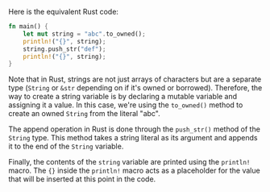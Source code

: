 Here is the equivalent Rust code:

```rust
fn main() {
    let mut string = "abc".to_owned();
    println!("{}", string);
    string.push_str("def");
    println!("{}", string);
}
```

Note that in Rust, strings are not just arrays of characters but are a separate type (`String` or `&str` depending on if it's owned or borrowed). Therefore, the way to create a string variable is by declaring a mutable variable and assigning it a value. In this case, we're using the `to_owned()` method to create an owned `String` from the literal "abc". 

The append operation in Rust is done through the `push_str()` method of the `String` type. This method takes a string literal as its argument and appends it to the end of the `String` variable.

Finally, the contents of the `string` variable are printed using the `println!` macro. The `{}` inside the `println!` macro acts as a placeholder for the value that will be inserted at this point in the code.

